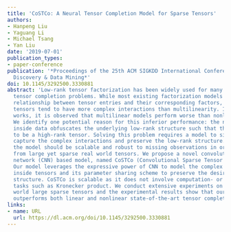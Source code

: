 ```yaml
---
title: 'CoSTCo: A Neural Tensor Completion Model for Sparse Tensors'
authors:
- Hanpeng Liu
- Yaguang Li
- Michael Tsang
- Yan Liu
date: '2019-07-01'
publication_types:
- paper-conference
publication: '*Proceedings of the 25th ACM SIGKDD International Conference on Knowledge
  Discovery & Data Mining*'
doi: 10.1145/3292500.3330881
abstract: 'Low-rank tensor factorization has been widely used for many real world
  tensor completion problems. While most existing factorization models assume a multilinearity
  relationship between tensor entries and their corresponding factors, real world
  tensors tend to have more complex interactions than multilinearity. In many recent
  works, it is observed that multilinear models perform worse than nonlinear models.
  We identify one potential reason for this inferior performance: the nonlinearity
  inside data obfuscates the underlying low-rank structure such that the tensor seems
  to be a high-rank tensor. Solving this problem requires a model to simultaneously
  capture the complex interactions and preserve the low-rank structure. In addition,
  the model should be scalable and robust to missing observations in order to learn
  from large yet sparse real world tensors. We propose a novel convolutional neural
  network (CNN) based model, named CoSTCo (Convolutional Sparse Tensor Completion).
  Our model leverages the expressive power of CNN to model the complex interactions
  inside tensors and its parameter sharing scheme to preserve the desired low-rank
  structure. CoSTCo is scalable as it does not involve computation- or memory- heavy
  tasks such as Kronecker product. We conduct extensive experiments on several real
  world large sparse tensors and the experimental results show that our model clearly
  outperforms both linear and nonlinear state-of-the-art tensor completion methods.'
links:
- name: URL
  url: https://dl.acm.org/doi/10.1145/3292500.3330881
---
```

